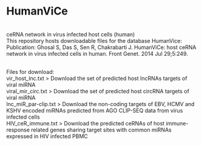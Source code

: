 # HumanViCe
<br>ceRNA network in virus infected host cells (human)
<br>This repository hosts downloadable files for the database HumanVice:
<br>Publication: Ghosal S, Das S, Sen R, Chakrabarti J. HumanViCe: host ceRNA network in virus infected cells in human. Front Genet. 2014 Jul 29;5:249.

<br>Files for download:
<br>vir_host_lnc.txt > Download the set of predicted host lncRNAs targets of viral miRNA
<br>viral_mir_circ.txt > Download the set of predicted host circRNA targets of viral miRNA
<br>lnc_miR_par-clip.txt > Download the non-coding targets of EBV, HCMV and KSHV encoded miRNAs predicted from AGO CLIP-SEQ data 
from virus infected cells
<br>HIV_ceR_immune.txt > Download the predicted ceRNAs of host immune-response related genes sharing target sites with common miRNAs 
expressed in HIV infected PBMC
